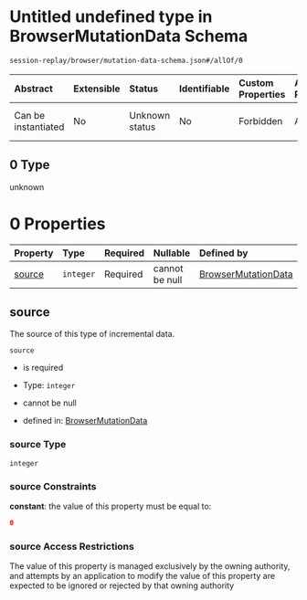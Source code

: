 # Untitled undefined type in BrowserMutationData Schema

```txt
session-replay/browser/mutation-data-schema.json#/allOf/0
```



| Abstract            | Extensible | Status         | Identifiable | Custom Properties | Additional Properties | Access Restrictions | Defined In                                                                                                    |
| :------------------ | :--------- | :------------- | :----------- | :---------------- | :-------------------- | :------------------ | :------------------------------------------------------------------------------------------------------------ |
| Can be instantiated | No         | Unknown status | No           | Forbidden         | Allowed               | none                | [mutation-data-schema.json\*](../out/session-replay/browser/mutation-data-schema.json "open original schema") |

## 0 Type

unknown

# 0 Properties

| Property          | Type      | Required | Nullable       | Defined by                                                                                                                                             |
| :---------------- | :-------- | :------- | :------------- | :----------------------------------------------------------------------------------------------------------------------------------------------------- |
| [source](#source) | `integer` | Required | cannot be null | [BrowserMutationData](mutation-data-schema-allof-0-properties-source.md "session-replay/browser/mutation-data-schema.json#/allOf/0/properties/source") |

## source

The source of this type of incremental data.

`source`

* is required

* Type: `integer`

* cannot be null

* defined in: [BrowserMutationData](mutation-data-schema-allof-0-properties-source.md "session-replay/browser/mutation-data-schema.json#/allOf/0/properties/source")

### source Type

`integer`

### source Constraints

**constant**: the value of this property must be equal to:

```json
0
```

### source Access Restrictions

The value of this property is managed exclusively by the owning authority, and attempts by an application to modify the value of this property are expected to be ignored or rejected by that owning authority
